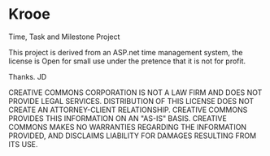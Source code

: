 Krooe
=====

Time, Task and Milestone Project

This project is derived from an ASP.net time management system, the license is Open for small use under the pretence that it is not for profit.

Thanks. JD

CREATIVE COMMONS CORPORATION IS NOT A LAW FIRM AND DOES NOT PROVIDE LEGAL SERVICES. DISTRIBUTION OF THIS LICENSE DOES NOT CREATE AN ATTORNEY-CLIENT RELATIONSHIP. CREATIVE COMMONS PROVIDES THIS INFORMATION ON AN "AS-IS" BASIS. CREATIVE COMMONS MAKES NO WARRANTIES REGARDING THE INFORMATION PROVIDED, AND DISCLAIMS LIABILITY FOR DAMAGES RESULTING FROM ITS USE.
